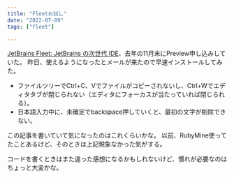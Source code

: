 ```yaml
---
title: "Fleetお試し"
date: "2022-07-09"
tags: ["fleet"]

---
```


[JetBrains Fleet: JetBrains の次世代 IDE](https://www.jetbrains.com/ja-jp/fleet/)、去年の11月末にPreview申し込みしていた。
昨日、使えるようになったとメールが来たので早速インストールしてみた。

- ファイルツリーでCtrl+C、Vでファイルがコピーされないし、Ctrl+Wでエディタタブが閉じられない（エディタにフォーカスが当たっていれば閉じられる）。
- 日本語入力中に、未確定でbackspace押していくと、最初の文字が削除できない。

この記事を書いていて気になったのはこれくらいかな。
以前、RubyMine使ってたことあるけど、そのときは上記現象なかった気がする。

コードを書くときはまた違った感想になるかもしれないけど、慣れが必要なのはちょっと大変かな。
